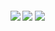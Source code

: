 <h4>
    </a>
    <a href="https://github.com/mi6gy/socketio_react_chat"><img src="https://img.shields.io/github/stars/mi6gy/socketio_react_chat.svg?style=plasticr"/></a>
    <a href="https://github.com/mi6gy/socketio_react_chat/commits/master"><img src="https://img.shields.io/github/last-commit/mi6gy/socketio_react_chat.svg?style=plasticr"/></a>
        <a href="https://github.com/mi6gy/socketio_react_chat/commits/master"><img src="https://img.shields.io/github/commit-activity/y/mi6gy/socketio_react_chat.svg?foo=bar"/></a>
</h4>